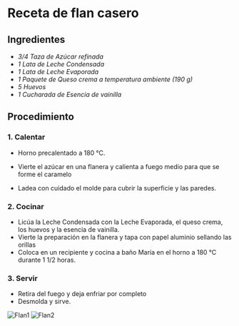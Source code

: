 # Receta de flan casero 

## Ingredientes

* _3/4 Taza de Azúcar refinada_
* _1 Lata de Leche Condensada_
* _1 Lata de Leche Evaporada_ 
* _1 Paquete de Queso crema a temperatura ambiente (190 g)_
* _5 Huevos_
* _1 Cucharada de Esencia de vainilla_

## Procedimiento

### 1. Calentar

* Horno precalentado a 180 °C.

* Vierte el azúcar en una flanera y calienta a fuego medio para que se forme el caramelo
* Ladea con cuidado el molde para cubrir la superficie y las paredes.

### 2. Cocinar

* Licúa la Leche Condensada con la Leche Evaporada, el queso crema, los huevos y la esencia de vainilla. 
* Vierte la preparación en la flanera y tapa con papel aluminio sellando las orillas
* Coloca en un recipiente y cocina a baño María en el horno a 180 °C durante 1 1/2 horas.

### 3. Servir

* Retira del fuego y deja enfriar por completo
* Desmolda y sirve.

![Flan1](https://cdn.kiwilimon.com/recetaimagen/21435/th5-640x426-11502.jpg)
![Flan2](https://d1uz88p17r663j.cloudfront.net/original/b521e9b0f64d6f4f192535cd6f091601_Flan_casero_2.jpg)